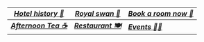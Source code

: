 
| [***Hotel history 📜***](https://botleigh-grange.github.io/History/) | [***Royal swan 🏨*** ](https://www.booking.com/hotel/gb/royal-swan-ashley-manor.en-gb.html)       |[***Book a room now 📌***](https://www.booking.com/hotel/gb/botleigh-grange-and-spa.en-gb.html)  |
|----------|----------|----------|
| [***Afternoon Tea ☕***](https://botleigh-grange.github.io/Afternoon-Tea/) | [***Restaurant 🍽️***](https://botleigh-grange.github.io/Lunch-Dinner/) | [***Events 🎉📅***](https://botleigh-grange.github.io/Upcoming-events/) |







